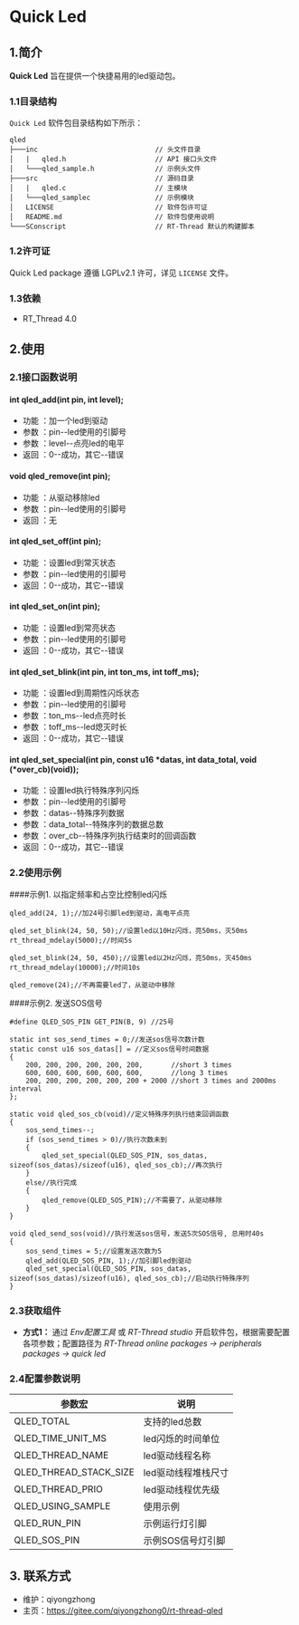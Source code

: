 ﻿# Quick Led

## 1.简介

**Quick Led** 旨在提供一个快捷易用的led驱动包。

### 1.1目录结构

`Quick Led` 软件包目录结构如下所示：

``` 
qled
├───inc                             // 头文件目录
│   |   qled.h                  	// API 接口头文件
│   └───qled_sample.h           	// 示例头文件
├───src                             // 源码目录
│   |   qled.c                  	// 主模块
│   └───qled_samplec             	// 示例模块
│   LICENSE                         // 软件包许可证
│   README.md                       // 软件包使用说明
└───SConscript                      // RT-Thread 默认的构建脚本
```

### 1.2许可证

Quick Led package 遵循 LGPLv2.1 许可，详见 `LICENSE` 文件。

### 1.3依赖

- RT_Thread 4.0

## 2.使用

### 2.1接口函数说明

#### int qled_add(int pin, int level);
- 功能 ：加一个led到驱动
- 参数 ：pin--led使用的引脚号
- 参数 ：level--点亮led的电平
- 返回 ：0--成功，其它--错误

#### void qled_remove(int pin);
- 功能 ：从驱动移除led
- 参数 ：pin--led使用的引脚号
- 返回 ：无

#### int qled_set_off(int pin);
- 功能 ：设置led到常灭状态
- 参数 ：pin--led使用的引脚号
- 返回 ：0--成功，其它--错误

#### int qled_set_on(int pin);
- 功能 ：设置led到常亮状态
- 参数 ：pin--led使用的引脚号
- 返回 ：0--成功，其它--错误

#### int qled_set_blink(int pin, int ton_ms, int toff_ms);
- 功能 ：设置led到周期性闪烁状态
- 参数 ：pin--led使用的引脚号
- 参数 ：ton_ms--led点亮时长
- 参数 ：toff_ms--led熄灭时长
- 返回 ：0--成功，其它--错误

#### int qled_set_special(int pin, const u16 *datas, int data_total, void (*over_cb)(void));
- 功能 ：设置led执行特殊序列闪烁
- 参数 ：pin--led使用的引脚号
- 参数 ：datas--特殊序列数据
- 参数 ：data_total--特殊序列的数据总数
- 参数 ：over_cb--特殊序列执行结束时的回调函数
- 返回 ：0--成功，其它--错误

### 2.2使用示例

####示例1. 以指定频率和占空比控制led闪烁

	qled_add(24, 1);//加24号引脚led到驱动，高电平点亮
	
	qled_set_blink(24, 50, 50);//设置led以10Hz闪烁，亮50ms，灭50ms
	rt_thread_mdelay(5000);//时间5s
	
	qled_set_blink(24, 50, 450);//设置led以2Hz闪烁，亮50ms，灭450ms
	rt_thread_mdelay(10000);//时间10s
	
	qled_remove(24);//不再需要led了，从驱动中移除

####示例2. 发送SOS信号

	#define QLED_SOS_PIN GET_PIN(B, 9) //25号
	
	static int sos_send_times = 0;//发送sos信号次数计数
	static const u16 sos_datas[] = //定义sos信号时间数据
	{
	    200, 200, 200, 200, 200, 200,       //short 3 times
	    600, 600, 600, 600, 600, 600,       //long 3 times
	    200, 200, 200, 200, 200, 200 + 2000 //short 3 times and 2000ms interval
	};
	
	static void qled_sos_cb(void)//定义特殊序列执行结束回调函数
	{
	    sos_send_times--;
	    if (sos_send_times > 0)//执行次数未到
	    {
	        qled_set_special(QLED_SOS_PIN, sos_datas, sizeof(sos_datas)/sizeof(u16), qled_sos_cb);//再次执行
	    }
	    else//执行完成
	    {
	        qled_remove(QLED_SOS_PIN);//不需要了，从驱动移除
	    }
	}
	
	void qled_send_sos(void)//执行发送sos信号，发送5次SOS信号, 总用时40s
	{
	    sos_send_times = 5;//设置发送次数为5
	    qled_add(QLED_SOS_PIN, 1);//加引脚led到驱动
	    qled_set_special(QLED_SOS_PIN, sos_datas, sizeof(sos_datas)/sizeof(u16), qled_sos_cb);//启动执行特殊序列
	}

### 2.3获取组件

- **方式1：**
通过 *Env配置工具* 或 *RT-Thread studio* 开启软件包，根据需要配置各项参数；配置路径为 *RT-Thread online packages -> peripherals packages -> quick led* 


### 2.4配置参数说明

| 参数宏 | 说明 |
| ---- | ---- |
| QLED_TOTAL 				| 支持的led总数
| QLED_TIME_UNIT_MS 		| led闪烁的时间单位
| QLED_THREAD_NAME 			| led驱动线程名称
| QLED_THREAD_STACK_SIZE 	| led驱动线程堆栈尺寸
| QLED_THREAD_PRIO 			| led驱动线程优先级
| QLED_USING_SAMPLE 		| 使用示例
| QLED_RUN_PIN 				| 示例运行灯引脚 
| QLED_SOS_PIN 				| 示例SOS信号灯引脚

## 3. 联系方式

* 维护：qiyongzhong
* 主页：https://gitee.com/qiyongzhong0/rt-thread-qled



